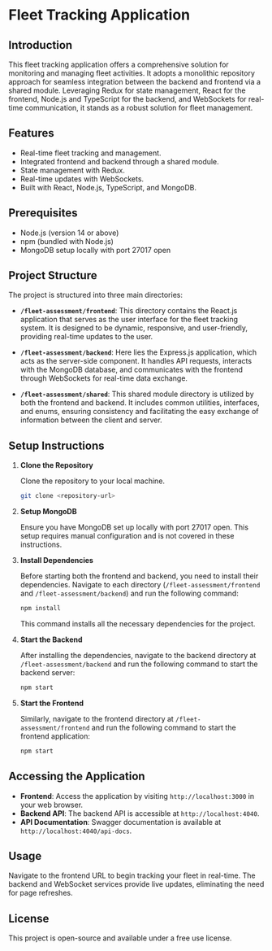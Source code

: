 # Fleet Tracking Application

## Introduction

This fleet tracking application offers a comprehensive solution for monitoring and managing fleet activities. It adopts a monolithic repository approach for seamless integration between the backend and frontend via a shared module. Leveraging Redux for state management, React for the frontend, Node.js and TypeScript for the backend, and WebSockets for real-time communication, it stands as a robust solution for fleet management.

## Features

- Real-time fleet tracking and management.
- Integrated frontend and backend through a shared module.
- State management with Redux.
- Real-time updates with WebSockets.
- Built with React, Node.js, TypeScript, and MongoDB.

## Prerequisites

- Node.js (version 14 or above)
- npm (bundled with Node.js)
- MongoDB setup locally with port 27017 open

## Project Structure

The project is structured into three main directories:

- **`/fleet-assessment/frontend`**: This directory contains the React.js application that serves as the user interface for the fleet tracking system. It is designed to be dynamic, responsive, and user-friendly, providing real-time updates to the user.

- **`/fleet-assessment/backend`**: Here lies the Express.js application, which acts as the server-side component. It handles API requests, interacts with the MongoDB database, and communicates with the frontend through WebSockets for real-time data exchange.

- **`/fleet-assessment/shared`**: This shared module directory is utilized by both the frontend and backend. It includes common utilities, interfaces, and enums, ensuring consistency and facilitating the easy exchange of information between the client and server.

## Setup Instructions

1. **Clone the Repository**

   Clone the repository to your local machine.

    ```bash
    git clone <repository-url>
    ```

2. **Setup MongoDB**

   Ensure you have MongoDB set up locally with port 27017 open. This setup requires manual configuration and is not covered in these instructions.

3. **Install Dependencies**

   Before starting both the frontend and backend, you need to install their dependencies. Navigate to each directory (`/fleet-assessment/frontend` and `/fleet-assessment/backend`) and run the following command:

    ```bash
    npm install
    ```

   This command installs all the necessary dependencies for the project.

4. **Start the Backend**

   After installing the dependencies, navigate to the backend directory at `/fleet-assessment/backend` and run the following command to start the backend server:

    ```bash
    npm start
    ```

5. **Start the Frontend**

   Similarly, navigate to the frontend directory at `/fleet-assessment/frontend` and run the following command to start the frontend application:

    ```bash
    npm start
    ```

## Accessing the Application

- **Frontend**: Access the application by visiting `http://localhost:3000` in your web browser.
- **Backend API**: The backend API is accessible at `http://localhost:4040`.
- **API Documentation**: Swagger documentation is available at `http://localhost:4040/api-docs`.

## Usage

Navigate to the frontend URL to begin tracking your fleet in real-time. The backend and WebSocket services provide live updates, eliminating the need for page refreshes.

## License

This project is open-source and available under a free use license.
